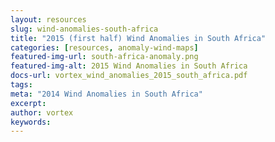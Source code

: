 ```yaml
---
layout: resources
slug: wind-anomalies-south-africa
title: "2015 (first half) Wind Anomalies in South Africa"
categories: [resources, anomaly-wind-maps]
featured-img-url: south-africa-anomaly.png
featured-img-alt: 2015 Wind Anomalies in South Africa
docs-url: vortex_wind_anomalies_2015_south_africa.pdf
tags:
meta: "2014 Wind Anomalies in South Africa"
excerpt: 
author: vortex
keywords: 
---
```

